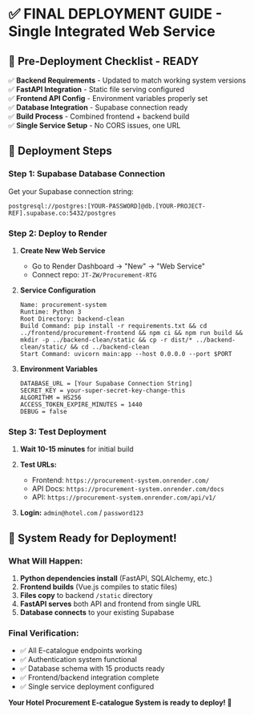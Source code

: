 # ✅ FINAL DEPLOYMENT GUIDE - Single Integrated Web Service

## 🎯 **Pre-Deployment Checklist - READY**

✅ **Backend Requirements** - Updated to match working system versions  
✅ **FastAPI Integration** - Static file serving configured  
✅ **Frontend API Config** - Environment variables properly set  
✅ **Database Integration** - Supabase connection ready  
✅ **Build Process** - Combined frontend + backend build  
✅ **Single Service Setup** - No CORS issues, one URL

## 🚀 **Deployment Steps**

### **Step 1: Supabase Database Connection**

Get your Supabase connection string:

```
postgresql://postgres:[YOUR-PASSWORD]@db.[YOUR-PROJECT-REF].supabase.co:5432/postgres
```

### **Step 2: Deploy to Render**

1. **Create New Web Service**

   - Go to Render Dashboard → "New" → "Web Service"
   - Connect repo: `JT-ZW/Procurement-RTG`

2. **Service Configuration**

   ```
   Name: procurement-system
   Runtime: Python 3
   Root Directory: backend-clean
   Build Command: pip install -r requirements.txt && cd ../frontend/procurement-frontend && npm ci && npm run build && mkdir -p ../backend-clean/static && cp -r dist/* ../backend-clean/static/ && cd ../backend-clean
   Start Command: uvicorn main:app --host 0.0.0.0 --port $PORT
   ```

3. **Environment Variables**
   ```
   DATABASE_URL = [Your Supabase Connection String]
   SECRET_KEY = your-super-secret-key-change-this
   ALGORITHM = HS256
   ACCESS_TOKEN_EXPIRE_MINUTES = 1440
   DEBUG = false
   ```

### **Step 3: Test Deployment**

1. **Wait 10-15 minutes** for initial build
2. **Test URLs:**

   - Frontend: `https://procurement-system.onrender.com/`
   - API Docs: `https://procurement-system.onrender.com/docs`
   - API: `https://procurement-system.onrender.com/api/v1/`

3. **Login:** `admin@hotel.com` / `password123`

## 🎉 **System Ready for Deployment!**

### **What Will Happen:**

1. **Python dependencies install** (FastAPI, SQLAlchemy, etc.)
2. **Frontend builds** (Vue.js compiles to static files)
3. **Files copy** to backend `/static` directory
4. **FastAPI serves** both API and frontend from single URL
5. **Database connects** to your existing Supabase

### **Final Verification:**

- ✅ All E-catalogue endpoints working
- ✅ Authentication system functional
- ✅ Database schema with 15 products ready
- ✅ Frontend/backend integration complete
- ✅ Single service deployment configured

**Your Hotel Procurement E-catalogue System is ready to deploy! 🚀**
